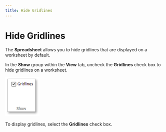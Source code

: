 ```yaml
---
title: Hide Gridlines
---
```

# Hide Gridlines
The **Spreadsheet** allows you to hide gridlines that are displayed on a worksheet by default.

In the **Show** group within the **View** tab, uncheck the **Gridlines** check box to hide gridlines on a worksheet.

![EUD_ASPxSpreadsheet_View_Gridlines](../../../images/Img117686.png)

To display gridlines, select the **Gridlines** check box.